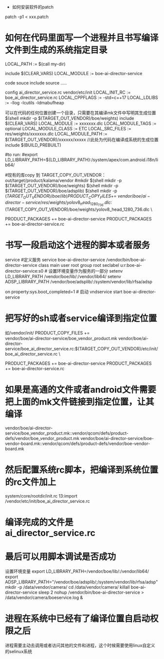 #
- 如何安装软件的patch

patch -p1 < xxx.patch

# 如何在代码里面写一个进程并且书写编译文件到生成的系统指定目录
LOCAL_PATH := $(call my-dir)

include $(CLEAR_VARS)
LOCAL_MODULE := boe-ai-director-service


code souce
include source
.....

config ai_director_service.rc  vendor/etc/init
LOCAL_INIT_RC := boe_ai_director_service.rc
LOCAL_CPPFLAGS := -std=c++17
LOCAL_LDLIBS := -llog -lcutils -ldmabufheap



可以在代码的任何位置创建一个目录，只需要在其编译mk文件中写明其生成位置
$(shell mkdir -p $(TARGET_OUT_VENDOR)/boe/weights)
include $(CLEAR_VARS)
LOCAL_MODULE       := xxxxxxx.dlc
LOCAL_MODULE_TAGS   := optional
LOCAL_MODULE_CLASS  := ETC
LOCAL_SRC_FILES     := res/weights/xxxxxxx.dlc
LOCAL_MODULE_PATH   := $(TARGET_OUT_VENDOR)/xxxxxx/xxxxx //此处为代码在编译成系统的生成位置
include $(BUILD_PREBUILT)


#to run:
#export LD_LIBRARY_PATH=${LD_LIBRARY_PATH}:/system/apex/com.android.i18n/lib64/



#现有的库copy 到 TARGET_COPY_OUT_VENDOR：out/target/product/kalama/vendor
#mkdir 
$(shell mkdir -p $(TARGET_OUT_VENDOR)/boe/weights)
$(shell mkdir -p $(TARGET_OUT_VENDOR)/boe/adsplib)
$(shell mkdir -p $(TARGET_OUT_VENDOR)/boe/lib)
PRODUCT_COPY_FILES += \
    vendor/boe/ai-director-service/res/weights/yolov8_head_1280_736.dlc:$(TARGET_COPY_OUT_VENDOR)/boe/weights/yolov8_head_1280_736.dlc \

PRODUCT_PACKAGES += boe-ai-director-service
PRODUCT_PACKAGES += boe-ai-director-service.rc

# 书写一段启动这个进程的脚本或者服务
service
#定义服务
service boe-ai-director-service /vendor/bin/boe-ai-director-service
    class main
    user root
    group root
    seclabel u:r:boe-ai-director-service:s0
	# 设置环境变量作为服务的一部分
    setenv  LD_LIBRARY_PATH /vendor/boe/lib/:/vendor/lib64/
    setenv  ADSP_LIBRARY_PATH /vendor/boe/adsplib/:/system/vendor/lib/rfsa/adsp
	
on property:sys.boot_completed=1
    # 启动 vndservice
    start boe-ai-director-service


# 把写好的sh或者service编译到指定位置
如/vendor/init/
PRODUCT_COPY_FILES += \
vendor/boe/ai-director-service/boe_vendor_product.mk
	vendor/boe/ai-director-service/boe_ai_director_service.rc:$(TARGET_COPY_OUT_VENDOR)/etc/init/boe_ai_director_service.rc \

PRODUCT_PACKAGES += boe-ai-director-service
PRODUCT_PACKAGES += boe-ai-director-service.rc


# 如果是高通的文件或者android文件需要把上面的mk文件链接到指定位置，让其编译
vendor/boe/ai-director-service/boe_vendor_product.mk::vendor/qcom/defs/product-defs/vendor/boe_vendor_product.mk
vendor/boe/ai-director-service/boe-vendor-board.mk::vendor/qcom/defs/product-defs/vendor/boe-vendor-board.mk


# 然后配置系统rc脚本，把编译到系统位置的rc文件加上
system/core/rootdir/init.rc
13:import /vendor/etc/init/boe_ai_director_service.rc



# 编译完成的文件是ai_director_service.rc


# 最后可以用脚本调试是否成功
设置环境变量
export LD_LIBRARY_PATH=/vendor/boe/lib/:/vendor/lib64/
export ADSP_LIBRARY_PATH="/vendor/boe/adsplib/;/system/vendor/lib/rfsa/adsp"
mkdir -p /data/vendor/camera/
cd /data/vendor/camera/
killall boe-ai-director-service
sleep 2
nohup /vendor/bin/boe-ai-director-service > /data/vendor/camera/boeservice.log &


# 进程在系统中已经有了编译位置自启动权限之后
进程需要主动去调用或者访问其他的文件和进程，这个时候需要使用linux自定义的selinux系统
